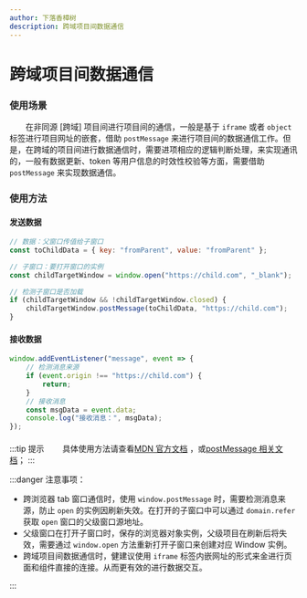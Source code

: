 ```yaml
---
author: 下落香樟树
description: 跨域项目间数据通信
---
```


# 跨域项目间数据通信

### 使用场景

&emsp;&emsp;在非同源 [跨域] 项目间进行项目间的通信，一般是基于 `iframe` 或者 `object` 标签进行项目网址的嵌套，借助 `postMessage` 来进行项目间的数据通信工作。但是，在跨域的项目间进行数据通信时，需要进项相应的逻辑判断处理，来实现通讯的，一般有数据更新、token 等用户信息的时效性校验等方面，需要借助 `postMessage` 来实现数据通信。

### 使用方法

#### 发送数据

```javascript title="代码示例"
// 数据：父窗口传值给子窗口
const toChildData = { key: "fromParent", value: "fromParent" };

// 子窗口：要打开窗口的实例
const childTargetWindow = window.open("https://child.com", "_blank");

// 检测子窗口是否加载
if (childTargetWindow && !childTargetWindow.closed) {
	childTargetWindow.postMessage(toChildData, "https://child.com");
}
```

#### 接收数据

```javascript title="代码示例"
window.addEventListener("message", event => {
	// 检测消息来源
	if (event.origin !== "https://child.com") {
		return;
	}
	// 接收消息
	const msgData = event.data;
	console.log("接收消息：", msgData);
});
```

####

:::tip 提示
&emsp;&emsp;具体使用方法请查看[MDN 官方文档](https://developer.mozilla.org/zh-CN/) ，或[postMessage 相关文档](https://developer.mozilla.org/zh-CN/docs/Web/API/Window/postMessage)；
:::

:::danger 注意事项：

- 跨浏览器 tab 窗口通信时，使用 `window.postMessage` 时，需要检测消息来源，防止 `open` 的实例因刷新失效。在打开的子窗口中可以通过 `domain.refer` 获取 `open` 窗口的父级窗口源地址。
- 父级窗口在打开子窗口时，保存的浏览器对象实例，父级项目在刷新后将失效，需要通过 `window.open` 方法重新打开子窗口来创建对应 Window 实例。
- 跨域项目间数据通信时，健建议使用 `iframe` 标签内嵌网址的形式来金进行页面和组件直接的连接。从而更有效的进行数据交互。

:::
